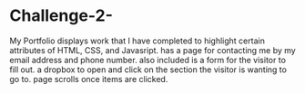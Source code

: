 # Challenge-2-
My Portfolio
displays work that I have completed to highlight certain attributes of HTML, CSS, and Javasript.
has a page for contacting me by my email address and phone number.
also included is a form for the visitor to fill out.
a dropbox to open and click on the section the visitor is wanting to go to.
page scrolls once items are clicked.
